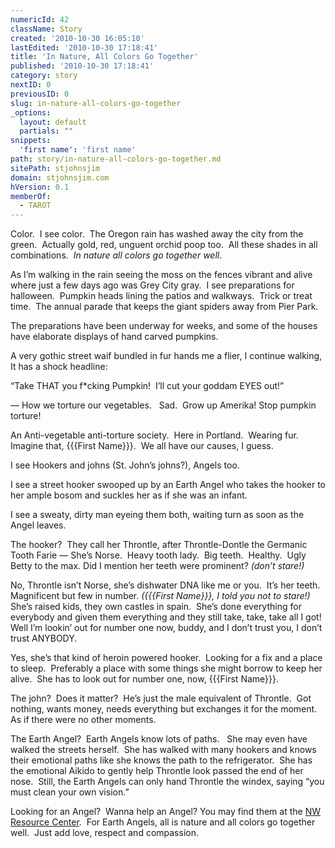 ```yaml
---
numericId: 42
className: Story
created: '2010-10-30 16:05:10'
lastEdited: '2010-10-30 17:18:41'
title: 'In Nature, All Colors Go Together'
published: '2010-10-30 17:18:41'
category: story
nextID: 0
previousID: 0
slug: in-nature-all-colors-go-together
_options:
  layout: default
  partials: ""
snippets:
  'first name': 'first name'
path: story/in-nature-all-colors-go-together.md
sitePath: stjohnsjim
domain: stjohnsjim.com
hVersion: 0.1
memberOf:
  - TAROT
---
```

Color.&nbsp; I see color.&nbsp; The Oregon rain has washed away the city from the green.&nbsp; Actually gold, red, unguent orchid poop too.&nbsp; All these shades in all combinations.&nbsp; _In nature all colors go together well_.

As I&rsquo;m walking in the rain seeing the moss on the fences vibrant and alive where just a few days ago was Grey City gray.&nbsp; I see preparations for halloween.&nbsp; Pumpkin heads lining the patios and walkways.&nbsp; Trick or treat time.&nbsp; The annual parade that keeps the giant spiders away from Pier Park.

The preparations have been underway for weeks, and some of the houses have elaborate displays of hand carved pumpkins.

A very gothic street waif bundled in fur hands me a flier, I continue walking, It has a shock headline:

&ldquo;Take THAT you f*cking Pumpkin!&nbsp; I&rsquo;ll cut your goddam EYES out!&rdquo;

&mdash; How we torture our vegetables. &nbsp; Sad.&nbsp; Grow up Amerika! Stop pumpkin torture!

An Anti-vegetable anti-torture society.&nbsp; Here in Portland.&nbsp; Wearing fur.&nbsp; Imagine that, {{{First Name}}}.&nbsp; We all have our causes, I guess.

I see Hookers and johns (St. John&rsquo;s johns?), Angels too.

I see a street hooker swooped up by an Earth Angel who takes the hooker to her ample bosom and suckles her as if she was an infant.

I see a sweaty, dirty man eyeing them both, waiting turn as soon as the Angel leaves.

The hooker?&nbsp; They call her Throntle, after Throntle-Dontle the Germanic Tooth Farie &mdash; She&rsquo;s Norse.&nbsp; Heavy tooth lady.&nbsp; Big teeth.&nbsp; Healthy.&nbsp; Ugly Betty to the max. Did I mention her teeth were prominent? _(don&rsquo;t stare!)_

No, Throntle isn&rsquo;t Norse, she&rsquo;s dishwater DNA like me or you.&nbsp; It&rsquo;s her teeth. Magnificent but few in number. _({{{First Name}}}, I told you not to stare!)_ &nbsp; She&rsquo;s raised kids, they own castles in spain.&nbsp; She&rsquo;s done everything for everybody and given them everything and they still take, take, take all I got!&nbsp; Well I&rsquo;m lookin&rsquo; out for number one now, buddy, and I don&rsquo;t trust you, I don&rsquo;t trust ANYBODY.

Yes, she&rsquo;s that kind of heroin powered hooker.&nbsp; Looking for a fix and a place to sleep.&nbsp; Preferably a place with some things she might borrow to keep her alive.&nbsp; She has to look out for number one, now, {{{First Name}}}.

The john?&nbsp; Does it matter?&nbsp; He&rsquo;s just the male equivalent of Throntle.&nbsp; Got nothing, wants money, needs everything but exchanges it for the moment.&nbsp; As if there were no other moments.

The Earth Angel?&nbsp; Earth Angels know lots of paths. &nbsp; She may even have walked the streets herself.&nbsp; She has walked with many hookers and knows their emotional paths like she knows the path to the refrigerator.&nbsp; She has the emotional Aikido to gently help Throntle look passed the end of her nose.&nbsp; Still, the Earth Angels can only hand Throntle the windex, saying &ldquo;you must clean your own vision.&rdquo;

Looking for an Angel?&nbsp; Wanna help an Angel? You may find them at the [NW Resource Center][0].&nbsp; For Earth Angels, all is nature and all colors go together well.&nbsp; Just add love, respect and compassion.

[0]: http://nwresourcecenter.com/